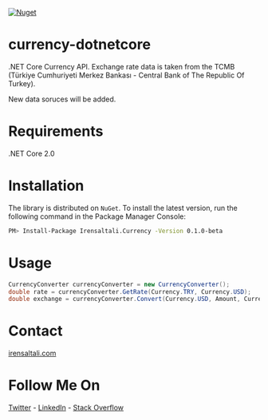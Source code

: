 [![Nuget](https://img.shields.io/nuget/v/Irensaltali.Currency.svg)](https://www.nuget.org/packages/Irensaltali.Currency/0.1.0-beta)

# currency-dotnetcore
.NET Core Currency API. Exchange rate data is taken from the TCMB (Türkiye Cumhuriyeti Merkez Bankası - Central Bank of The Republic Of Turkey). 

New data soruces will be added.

# Requirements

.NET Core 2.0


# Installation
The library is distributed on `NuGet`. To install the latest version, run the following command in the Package Manager Console: 
```sh
PM> Install-Package Irensaltali.Currency -Version 0.1.0-beta
```

# Usage

```csharp
CurrencyConverter currencyConverter = new CurrencyConverter();
double rate = currencyConverter.GetRate(Currency.TRY, Currency.USD);
double exchange = currencyConverter.Convert(Currency.USD, Amount, Currency.TRY) 
```

# Contact
[irensaltali.com](https://irensaltali.com "İren SALTALI Blog")

# Follow Me On
[Twitter](https://twitter.com/irensaltali) - [LinkedIn](https://linkedin.com/in/irensaltali) - [Stack Overflow](https://stackoverflow.com/users/3453221/iren)
